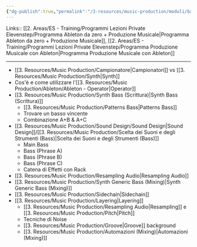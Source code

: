 ```yaml
---
{"dg-publish":true,"permalink":"/3-resources/music-production/moduli/bass-modulo/"}
---
```


Links:: [[2. Areas/ES - Training/Programmi Lezioni Private Elevenstep/Programma Ableton da zero + Produzione Musicale\|Programma Ableton da zero + Produzione Musicale]], [[2. Areas/ES - Training/Programmi Lezioni Private Elevenstep/Programma Produzione Musicale con Ableton\|Programma Produzione Musicale con Ableton]]

---

- [[3. Resources/Music Production/Campionatore\|Campionatori]] vs [[3. Resources/Music Production/Synth\|Synth]]
- Cos'è e come utilizzare l'[[3. Resources/Music Production/Ableton/Ableton - Operator\|Operator]]
- [[3. Resources/Music Production/Synth Bass (Scrittura)\|Synth Bass (Scrittura)]]
	- [[3. Resources/Music Production/Patterns Bass\|Patterns Bass]]
	- Trovare un basso vincente
	- Combinazione A+B & A+C
- [[3. Resources/Music Production/Sound Design/Sound Design\|Sound Design]]/[[3. Resources/Music Production/Scelta dei Suoni e degli Strumenti (Bass)\|Scelta dei Suoni e degli Strumenti (Bass)]]
	- Main Bass
	- Bass (Phrase A)
	- Bass (Phrase B)
	- Bass (Phrase C)
	- Catena di Effetti con Rack
- [[3. Resources/Music Production/Resampling Audio\|Resampling Audio]]
- [[3. Resources/Music Production/Synth Generic Bass (Mixing)\|Synth Generic Bass (Mixing)]]
- [[3. Resources/Music Production/Sidechain\|Sidechain]]
- [[3. Resources/Music Production/Layering\|Layering]]
	- [[3. Resources/Music Production/Resampling Audio\|Resampling]] e [[3. Resources/Music Production/Pitch\|Pitch]]
	- Tecniche di Noise
	- [[3. Resources/Music Production/Groove\|Groove]] background
	- [[3. Resources/Music Production/Automazioni (Mixing)\|Automazioni (Mixing)]]

